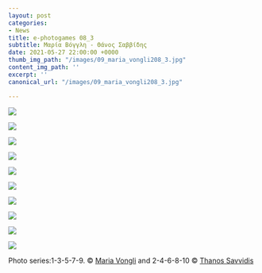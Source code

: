 ```yaml
---
layout: post
categories:
- News
title: e-photogames 08_3
subtitle: Μαρία Βόγγλη - Θάνος Σαββίδης
date: 2021-05-27 22:00:00 +0000
thumb_img_path: "/images/09_maria_vongli208_3.jpg"
content_img_path: ''
excerpt: ''
canonical_url: "/images/09_maria_vongli208_3.jpg"

---
```

![](/images/01_maria_vongli208_3.jpg)

![](/images/02_savvidis_thanos208_3.jpg)

![](/images/03_maria_vongli208_3.jpg)

![](/images/04_savvidis_thanos208_3.jpg)

![](/images/05_maria_vongli208_3.jpg)

![](/images/06_savvidis_thanos208_3.jpg)

![](/images/07_maria_vongli208_3.jpg)

![](/images/08_savvidis_thanos208_3_.jpg)

![](/images/09_maria_vongli208_3.jpg)

![](/images/10_savvidis_thanos208_3_.jpg)

Photo series:1-3-5-7-9. © <a href="https://www.facebook.com/maria.vongli" target="blank">Maria Vongli</a>   and  2-4-6-8-10  © <a href="https://www.facebook.com/ThanosSa" target="blank">Thanos Savvidis</a>